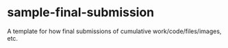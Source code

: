 # sample-final-submission
A template for how final submissions of cumulative work/code/files/images, etc.
